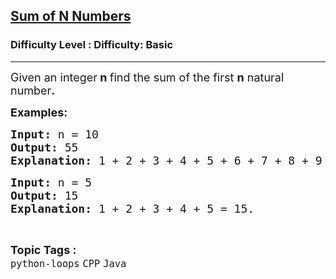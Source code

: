 <h2><a href="https://www.geeksforgeeks.org/problems/sum-of-n-number--123033/1?&selectedLang=python3">Sum of N Numbers</a></h2><h3>Difficulty Level : Difficulty: Basic</h3><hr><div class="problems_problem_content__Xm_eO"><p><span style="font-size: 18px;">Given an integer<strong> n&nbsp;</strong>find the sum of the first <strong>n</strong>&nbsp;natural number<strong>.</strong></span></p>
<p><span style="font-size: 18px;"><strong>Examples:</strong></span> <span style="font-size: 18px;"><strong> </strong></span></p>
<pre><span style="font-size: 18px;"><strong>Input: </strong>n = 10
<strong>Output: </strong>55
<strong>Explanation: </strong>1 + 2 + 3 + 4 + 5 + 6 + 7 + 8 + 9 + 10 = 55.</span></pre>
<pre><span style="font-size: 18px;"><strong>Input: </strong>n = 5
<strong>Output: </strong>15
<strong>Explanation:</strong> 1 + 2 + 3 + 4 + 5 = 15.</span></pre></div><br><p><span style=font-size:18px><strong>Topic Tags : </strong><br><code>python-loops</code>&nbsp;<code>CPP</code>&nbsp;<code>Java</code>&nbsp;